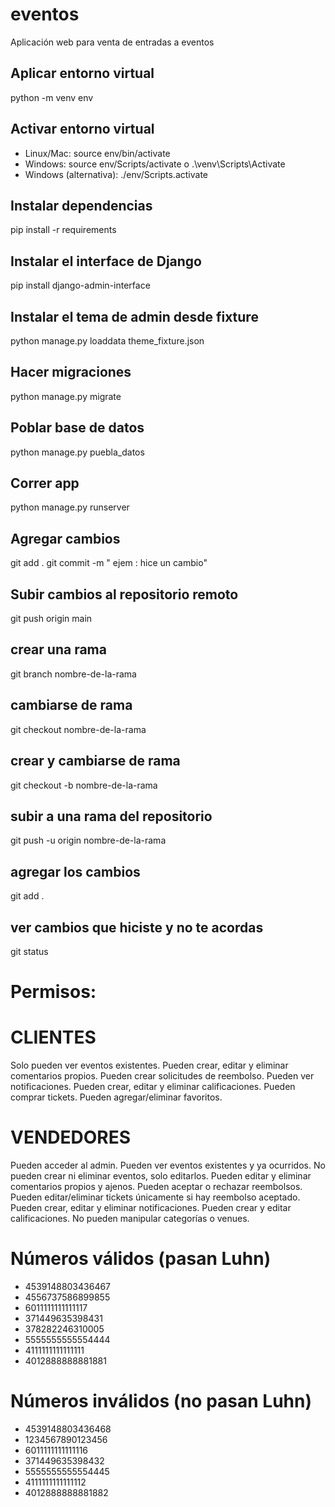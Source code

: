 # eventos
Aplicación web para venta de entradas a eventos

## Aplicar entorno virtual
python -m venv env

## Activar entorno virtual
- Linux/Mac: source env/bin/activate
- Windows: source env/Scripts/activate   o   .\venv\Scripts\Activate
- Windows (alternativa): ./env/Scripts.activate

## Instalar dependencias
pip install -r requirements

## Instalar el interface de Django
pip install django-admin-interface

## Instalar el tema de admin desde fixture
python manage.py loaddata theme_fixture.json

## Hacer migraciones
python manage.py migrate

## Poblar base de datos 
python manage.py puebla_datos

## Correr app
python manage.py runserver

## Agregar cambios
git add .
git commit -m " ejem : hice un cambio"

## Subir cambios al repositorio remoto
git push origin main

## crear una rama
git branch nombre-de-la-rama

## cambiarse de rama
git checkout nombre-de-la-rama

## crear y cambiarse de rama
git checkout -b nombre-de-la-rama 

## subir a una rama del repositorio
git push -u origin nombre-de-la-rama

## agregar los cambios
git add .

## ver cambios que hiciste y no te acordas
git status

# Permisos:
# CLIENTES
Solo pueden ver eventos existentes.
Pueden crear, editar y eliminar comentarios propios.
Pueden crear solicitudes de reembolso.
Pueden ver notificaciones.
Pueden crear, editar y eliminar calificaciones.
Pueden comprar tickets.
Pueden agregar/eliminar favoritos.

# VENDEDORES
Pueden acceder al admin.
Pueden ver eventos existentes y ya ocurridos.
No pueden crear ni eliminar eventos, solo editarlos.
Pueden editar y eliminar comentarios propios y ajenos.
Pueden aceptar o rechazar reembolsos.
Pueden editar/eliminar tickets únicamente si hay reembolso aceptado.
Pueden crear, editar y eliminar notificaciones.
Pueden crear y editar calificaciones.
No pueden manipular categorías o venues.

# Números válidos (pasan Luhn)
- 4539148803436467
- 4556737586899855
- 6011111111111117
- 371449635398431
- 378282246310005
- 5555555555554444
- 4111111111111111
- 4012888888881881

# Números inválidos (no pasan Luhn)
- 4539148803436468
- 1234567890123456
- 6011111111111116
- 371449635398432
- 5555555555554445
- 4111111111111112
- 4012888888881882

